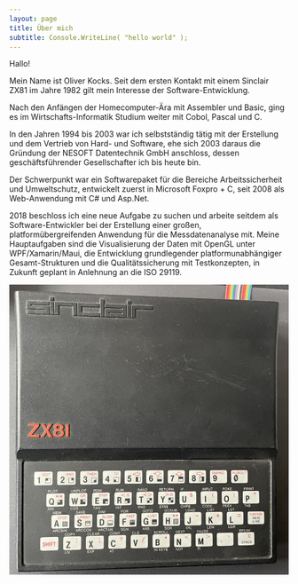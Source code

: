 ```yaml
---
layout: page
title: Über mich
subtitle: Console.WriteLine( "hello world" );
---
```


Hallo!

Mein Name ist Oliver Kocks. Seit dem ersten Kontakt mit einem Sinclair ZX81 im Jahre 1982 gilt mein Interesse der Software-Entwicklung.

Nach den Anfängen der Homecomputer-Ära mit Assembler und Basic, ging es im Wirtschafts-Informatik Studium weiter mit Cobol, Pascal und C.

In den Jahren 1994 bis 2003 war ich selbstständig tätig mit der Erstellung und dem Vertrieb von Hard- und Software, ehe sich 2003 daraus die Gründung der NESOFT Datentechnik GmbH anschloss, dessen geschäftsführender Gesellschafter ich bis heute bin. 

Der Schwerpunkt war ein Softwarepaket für die Bereiche Arbeitssicherheit und Umweltschutz, entwickelt zuerst in Microsoft Foxpro + C, seit 2008 als Web-Anwendung mit C# und Asp.Net.

2018 beschloss ich eine neue Aufgabe zu suchen und arbeite seitdem als Software-Entwickler bei der Erstellung einer großen, platformübergreifenden Anwendung für die Messdatenanalyse mit. Meine Hauptaufgaben sind die Visualisierung der Daten mit OpenGL unter WPF/Xamarin/Maui, die Entwicklung grundlegender platformunabhängiger Gesamt-Strukturen und die Qualitätssicherung mit Testkonzepten, in Zukunft geplant in Anlehnung an die ISO 29119.

 
 <p align="center">
  <img src="img/zx81.png">
</p>